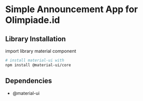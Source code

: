 # Simple Announcement App for Olimpiade.id

## Library Installation

import library material component
```bash
# install material-ui with 
npm install @material-ui/core
```

## Dependencies

- @material-ui